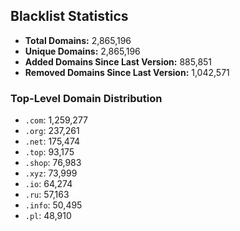 ## Blacklist Statistics

- **Total Domains:** 2,865,196
- **Unique Domains:** 2,865,196
- **Added Domains Since Last Version:** 885,851
- **Removed Domains Since Last Version:** 1,042,571

### Top-Level Domain Distribution

-  `.com`: 1,259,277
-  `.org`: 237,261
-  `.net`: 175,474
-  `.top`: 93,175
-  `.shop`: 76,983
-  `.xyz`: 73,999
-  `.io`: 64,274
-  `.ru`: 57,163
-  `.info`: 50,495
-  `.pl`: 48,910

